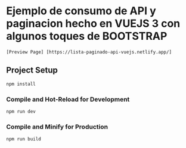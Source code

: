 # Ejemplo de consumo de API y paginacion hecho en VUEJS 3 con algunos toques de BOOTSTRAP

    [Preview Page] [https://lista-paginado-api-vuejs.netlify.app/]

## Project Setup

```sh
npm install
```

### Compile and Hot-Reload for Development

```sh
npm run dev
```

### Compile and Minify for Production

```sh
npm run build
```
